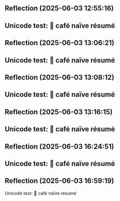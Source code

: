 

## Reflection (2025-06-03 12:55:16)

Unicode test: 🎉 café naïve résumé
---


## Reflection (2025-06-03 13:06:21)

Unicode test: 🎉 café naïve résumé
---


## Reflection (2025-06-03 13:08:12)

Unicode test: 🎉 café naïve résumé
---


## Reflection (2025-06-03 13:16:15)

Unicode test: 🎉 café naïve résumé
---


## Reflection (2025-06-03 16:24:51)

Unicode test: 🎉 café naïve résumé
---


## Reflection (2025-06-03 16:59:19)

Unicode test: 🎉 café naïve résumé